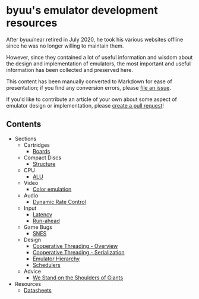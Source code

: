 # byuu's emulator development resources

After byuu/near retired in July 2020,
he took his various websites offline
since he was no longer willing to maintain them.

However,
since they contained a lot of useful information and wisdom
about the design and implementation of emulators,
the most important and useful information has been collected and preserved here.

This content has been manually converted to Markdown for ease of presentation;
if you find any conversion errors, please [file an
issue](https://github.com/byuu/byuu.net).

If you'd like to contribute an article of your own about some aspect of emulator
design or implementation, please [create a pull
request](https://github.com/byuu/byuu.net/pulls)!

## Contents

  - Sections
      - Cartridges
          - [Boards](./cartridges/boards/)
      - Compact Discs
          - [Structure](./compact-discs/structure/)
      - CPU
          - [ALU](./cpu/alu/)
      - Video
          - [Color emulation](./video/color-emulation/)
      - Audio
          - [Dynamic Rate Control](./audio/dynamic-rate-control/)
      - Input
          - [Latency](./input/latency/)
          - [Run-ahead](./input/run-ahead/)
      - Game Bugs
          - [SNES](./game-bugs/snes/)
      - Design
          - [Cooperative Threading - Overview](./design/cooperative-threading/)
          - [Cooperative Threading - Serialization](./design/cooperative-serialization/)
          - [Emulator Hierarchy](./design/hierarchy/)
          - [Schedulers](./design/schedulers/)
      - Advice
          - [We Stand on the Shoulders of Giants](./advice/shoulders-of-giants/)
  - Resources
      - [Datasheets](./datasheets/)
